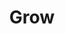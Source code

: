 ---
layout: index
title:  "Grow"
children: ["sermons", "marriage-course", "parenting-course"]
group: "navigation"
---